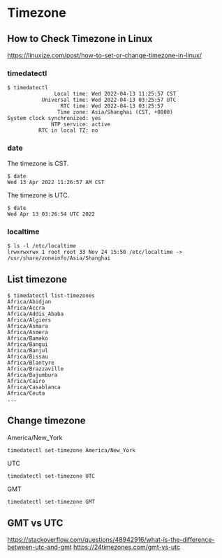 # Timezone

## How to Check Timezone in Linux

<https://linuxize.com/post/how-to-set-or-change-timezone-in-linux/>

### timedatectl

```shell
$ timedatectl
               Local time: Wed 2022-04-13 11:25:57 CST
           Universal time: Wed 2022-04-13 03:25:57 UTC
                 RTC time: Wed 2022-04-13 03:25:57
                Time zone: Asia/Shanghai (CST, +0800)
System clock synchronized: yes
              NTP service: active
          RTC in local TZ: no
```

### date

The timezone is CST.

```shell
$ date
Wed 13 Apr 2022 11:26:57 AM CST
```

The timezone is UTC.

```shell
$ date
Wed Apr 13 03:26:54 UTC 2022
```

### localtime

```shell
$ ls -l /etc/localtime
lrwxrwxrwx 1 root root 33 Nov 24 15:50 /etc/localtime -> /usr/share/zoneinfo/Asia/Shanghai
```

## List timezone

```shell
$ timedatectl list-timezones
Africa/Abidjan
Africa/Accra
Africa/Addis_Ababa
Africa/Algiers
Africa/Asmara
Africa/Asmera
Africa/Bamako
Africa/Bangui
Africa/Banjul
Africa/Bissau
Africa/Blantyre
Africa/Brazzaville
Africa/Bujumbura
Africa/Cairo
Africa/Casablanca
Africa/Ceuta
...
```

## Change timezone

America/New_York

```shell
timedatectl set-timezone America/New_York
```

UTC

```shell
timedatectl set-timezone UTC
```

GMT

```shell
timedatectl set-timezone GMT
```

## GMT vs UTC

<https://stackoverflow.com/questions/48942916/what-is-the-difference-between-utc-and-gmt>
<https://24timezones.com/gmt-vs-utc>
